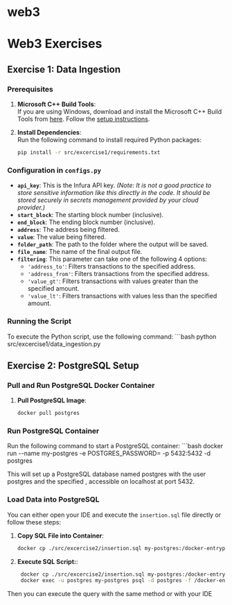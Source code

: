 # web3

# Web3 Exercises

## Exercise 1: Data Ingestion

### Prerequisites

1. **Microsoft C++ Build Tools**:  
   If you are using Windows, download and install the Microsoft C++ Build Tools from [here](https://visualstudio.microsoft.com/visual-cpp-build-tools/). Follow the [setup instructions](https://stackoverflow.com/questions/64261546/how-to-solve-error-microsoft-visual-c-14-0-or-greater-is-required-when-inst).

2. **Install Dependencies**:  
   Run the following command to install required Python packages:
   ```bash
   pip install -r src/excercise1/requirements.txt

### Configuration in `configs.py`

- **`api_key`**: This is the Infura API key. *(Note: It is not a good practice to store sensitive information like this directly in the code. It should be stored securely in secrets management provided by your cloud provider.)*
- **`start_block`**: The starting block number (inclusive).
- **`end_block`**: The ending block number (inclusive).
- **`address`**: The address being filtered.
- **`value`**: The value being filtered.
- **`folder_path`**: The path to the folder where the output will be saved.
- **`file_name`**: The name of the final output file.
- **`filtering`**: This parameter can take one of the following 4 options:
  - `'address_to'`: Filters transactions to the specified address.
  - `'address_from'`: Filters transactions from the specified address.
  - `'value_gt'`: Filters transactions with values greater than the specified amount.
  - `'value_lt'`: Filters transactions with values less than the specified amount.


### Running the Script

To execute the Python script, use the following command:
    ```bash
    python src/excercise1/data_ingestion.py


## Exercise 2: PostgreSQL Setup

### Pull and Run PostgreSQL Docker Container

1. **Pull PostgreSQL Image**:
   ```bash
   docker pull postgres

### Run PostgreSQL Container

Run the following command to start a PostgreSQL container:
    ```bash
    docker run --name my-postgres -e POSTGRES_PASSWORD=<password> -p 5432:5432 -d postgres

This will set up a PostgreSQL database named postgres with the user postgres and the specified <password>, accessible on localhost at port 5432.

### Load Data into PostgreSQL

You can either open your IDE and execute the `insertion.sql` file directly or follow these steps:

1. **Copy SQL File into Container**:
   ```bash
   docker cp ./src/excercise2/insertion.sql my-postgres:/docker-entrypoint-initdb.d/dump.sql

2. **Execute SQL Script:**:
   ```bash
    docker cp ./src/excercise2/insertion.sql my-postgres:/docker-entrypoint-initdb.d/dump.sql
    docker exec -u postgres my-postgres psql -d postgres -f /docker-entrypoint-initdb.d/dump.sql

Then you can execute the query with the same method or with your IDE





